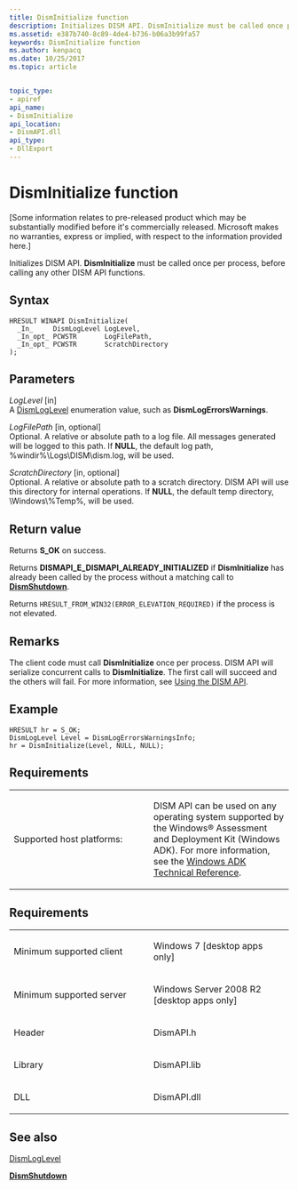 ```yaml
---
title: DismInitialize function
description: Initializes DISM API. DismInitialize must be called once per process, before calling any other DISM API functions.
ms.assetid: e387b740-8c89-4de4-b736-b06a3b99fa57
keywords: DismInitialize function
ms.author: kenpacq
ms.date: 10/25/2017
ms.topic: article


topic_type: 
- apiref
api_name: 
- DismInitialize
api_location: 
- DismAPI.dll
api_type: 
- DllExport
---
```


# DismInitialize function


\[Some information relates to pre-released product which may be substantially modified before it's commercially released. Microsoft makes no warranties, express or implied, with respect to the information provided here.\]

Initializes DISM API. **DismInitialize** must be called once per process, before calling any other DISM API functions.

Syntax
---

```
HRESULT WINAPI DismInitialize(
  _In_     DismLogLevel LogLevel,
  _In_opt_ PCWSTR       LogFilePath,
  _In_opt_ PCWSTR       ScratchDirectory
);
```

Parameters
-------

*LogLevel* \[in\]  
A [DismLogLevel](dismloglevel-enumeration.md) enumeration value, such as **DismLogErrorsWarnings**.

*LogFilePath* \[in, optional\]  
Optional. A relative or absolute path to a log file. All messages generated will be logged to this path. If **NULL**, the default log path, %windir%\\Logs\\DISM\\dism.log, will be used.

*ScratchDirectory* \[in, optional\]  
Optional. A relative or absolute path to a scratch directory. DISM API will use this directory for internal operations. If **NULL**, the default temp directory, \\Windows\\%Temp%, will be used.

Return value
---------

Returns **S\_OK** on success.

Returns **DISMAPI\_E\_DISMAPI\_ALREADY\_INITIALIZED** if **DismInitialize** has already been called by the process without a matching call to [**DismShutdown**](dismshutdown-function.md).

Returns `HRESULT_FROM_WIN32(ERROR_ELEVATION_REQUIRED)` if the process is not elevated.

## <span id="Remarks"></span><span id="remarks"></span><span id="REMARKS"></span>Remarks


The client code must call **DismInitialize** once per process. DISM API will serialize concurrent calls to **DismInitialize**. The first call will succeed and the others will fail. For more information, see [Using the DISM API](using-the-dism-api.md).

## <span id="Example"></span><span id="example"></span><span id="EXAMPLE"></span>Example


``` syntax
HRESULT hr = S_OK;
DismLogLevel Level = DismLogErrorsWarningsInfo;
hr = DismInitialize(Level, NULL, NULL);
```

## <span id="Requirements"></span><span id="requirements"></span><span id="REQUIREMENTS"></span>Requirements


<table>
<colgroup>
<col width="50%" />
<col width="50%" />
</colgroup>
<tbody>
<tr class="odd">
<td><p>Supported host platforms:</p></td>
<td><p>DISM API can be used on any operating system supported by the Windows® Assessment and Deployment Kit (Windows ADK). For more information, see the <a href="http://go.microsoft.com/fwlink/?LinkId=206587" data-raw-source="[Windows ADK Technical Reference](http://go.microsoft.com/fwlink/?LinkId=206587)">Windows ADK Technical Reference</a>.</p></td>
</tr>
</tbody>
</table>

 

Requirements
---------

<table>
<colgroup>
<col width="50%" />
<col width="50%" />
</colgroup>
<tbody>
<tr class="odd">
<td><p>Minimum supported client</p></td>
<td><p>Windows 7 [desktop apps only]</p></td>
</tr>
<tr class="even">
<td><p>Minimum supported server</p></td>
<td><p>Windows Server 2008 R2 [desktop apps only]</p></td>
</tr>
<tr class="odd">
<td><p>Header</p></td>
<td>DismAPI.h</td>
</tr>
<tr class="even">
<td><p>Library</p></td>
<td>DismAPI.lib</td>
</tr>
<tr class="odd">
<td><p>DLL</p></td>
<td>DismAPI.dll</td>
</tr>
</tbody>
</table>

## <span id="see_also"></span>See also


[DismLogLevel](dismloglevel-enumeration.md)

[**DismShutdown**](dismshutdown-function.md)

 

 




